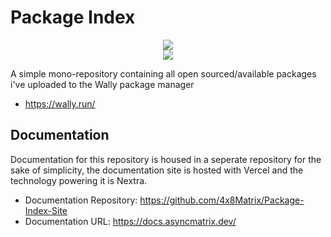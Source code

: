 # Package Index

<div align="center" float="left">
  <div align="center"><img src="https://github.com/4x8Matrix/Package-Index-Site/actions/workflows/on-workflow-update.yml/badge.svg" ></div>
  <div align="center"><img src="https://github.com/4x8Matrix/Package-Index/actions/workflows/build-binaries.yml/badge.svg" ></div>
</div>

A simple mono-repository containing all open sourced/available packages i've uploaded to the Wally package manager

- https://wally.run/

## Documentation

Documentation for this repository is housed in a seperate repository for the sake of simplicity, the documentation site is hosted with Vercel and the technology powering it is Nextra.

- Documentation Repository: https://github.com/4x8Matrix/Package-Index-Site
- Documentation URL: https://docs.asyncmatrix.dev/
